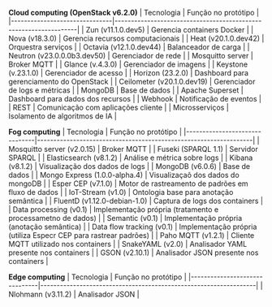 **Cloud computing (OpenStack v6.2.0)**
| Tecnologia                    | Função no protótipo                                              |
|-------------------------------|------------------------------------------------------------------|
| Zun (v11.1.0.dev5)            | Gerencia containers Docker                                       |
| Nova (v18.3.0)                | Gerencia recursos computacionais                                 |
| Heat (v20.1.0.dev42)          | Orquestra serviços                                               |
| Octavia (v12.1.0.dev44)       | Balanceador de carga                                             |
| Neutron (v23.0.0.0b3.dev50)   | Gerenciador de rede                                              |
| Mosquitto server              | Broker MQTT                                                      |
| Glance (v.4.3.0)              | Gerenciador de imagens                                           |
| Keystone (v.23.1.0)           | Gerenciador de acesso                                            |
| Horizon (23.2.0)              | Dashboard para gerenciamento do OpenStack                        |
| Ceilometer (v20.1.0.dev19)    | Gerenciador de logs e métricas                                   |
| MongoDB                       | Base de dados                                                    |
| Apache Superset               | Dashboard para dados dos recursos                                |
| Webhook                       | Notificação de eventos                                           |
| REST                          | Comunicação com aplicações cliente                               |
| Microsserviços                | Isolamento de algoritmos de IA                                   |


**Fog computing**
| Tecnologia                    | Função no protótipo                                              |
|-------------------------------|------------------------------------------------------------------|
| Mosquitto server (v2.0.15)    | Broker MQTT                                                      |
| Fuseki (SPARQL 1.1)           | Servidor SPARQL                                                  |
| Elasticsearch (v8.1.2)        | Análise e métrica sobre logs                                     |
| Kibana (v8.1.2)               | Visualização dos dados de logs                                   |
| MongoDB (v6.0.6)              | Base de dados                                                    |
| Mongo Express (1.0.0-alpha.4) | Visualizaçaõ dos dados do mongoDB                                |
| Esper CEP (v7.1.0)            | Motor de rastreamento de padrões em fluxo de dados               |
| IoT-Stream (v1.0)             | Ontologia base para anotação semântica                           |
| FluentD (v1.12.0-debian-1.0)  | Captura de logs dos containers                                   |
| Data processing (v0.1)        | Implementação própria (tratamento e processametno de dados)      |
| Semantic (v0.1)               | Implementação própria (anotação semântica)                       |
| Data flow tracking (v0.1)     | Implementação própria (utiliza Especr CEP para rastrear padrões) |
| Paho MQTT (v1.2.1)            | Cliente MQTT utilizado nos containers                            |
| SnakeYAML (v2.0)              | Analisador YAML presente nos containers                          |
| GSON (v2.10.1)                | Analisador JSON presente nos containers                          |


**Edge computing**
| Tecnologia                    | Função no protótipo                                              |
|-------------------------------|------------------------------------------------------------------|
| Nlohmann (v3.11.2)            | Analisador JSON                                                  |
